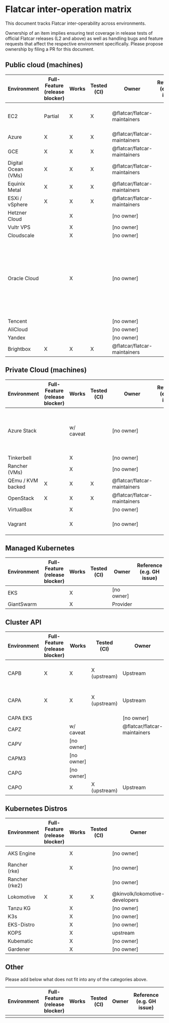 # Flatcar inter-operation matrix

This document tracks Flatcar inter-operability across environments.

Ownership of an item implies ensuring test coverage in release tests of official Flatcar releases (L2 and above) as well as handling bugs and feature requests that affect the respective environment specifically.
Please propose ownership by filing a PR for this document.

## Public cloud (machines)

| Environment | Full-Feature (release blocker) | Works | Tested (CI) | Owner | Reference (e.g. GH issue) | Notes |
|-------------|--------------------------------|-------|-------------|-------|---------------------------|-------|
| EC2         |           Partial              |   X   |      X      | @flatcar/flatcar-maintainers |    | IAM 2.0 support missing |
| Azure       |               X                |   X   |      X      | @flatcar/flatcar-maintainers |    |       |
| GCE         |               X                |   X   |      X      | @flatcar/flatcar-maintainers |    |       |
| Digital Ocean (VMs) |       X                |   X   |      X      | @flatcar/flatcar-maintainers |    |       |
| Equinix Metal |             X                |   X   |      X      | @flatcar/flatcar-maintainers |    |       |
| ESXi / vSphere |            X                |   X   |      X      | @flatcar/flatcar-maintainers |    |       |
| Hetzner Cloud |                              |   X   |             | [no owner] |                      |       |
| Vultr VPS  |                                 |   X   |             | [no owner] |                      |       |
| Cloudscale |                                 |   X   |             | [no owner] |                      |       |
| Oracle Cloud |                               |   X   |             | [no owner] |                      | Bring-your-own-image on OCI VMs; install via Ubuntu on OCI bare metal |
| Tencent |                                    |       |             | [no owner] |                      |       |
| AliCloud |                                   |       |             | [no owner] |                      |       |
| Yandex |                                     |       |             | [no owner] |                      |       |
| Brightbox |                 X                |   X   |      X      | @flatcar/flatcar-maintainers |    |       |

## Private Cloud (machines)

| Environment | Full-Feature (release blocker) | Works | Tested (CI) | Owner | Reference (e.g. GH issue) | Notes |
|-------------|--------------------------------|-------|-------------|-------|---------------------------|-------|
| Azure Stack |                                | w/ caveat |         | [no owner] |                      | controller node not supported on Flatcar (cloud-init feature missing) |
| Tinkerbell  |                                |   X   |             | [no owner] |                      |       |
| Rancher (VMs) |                              |   X   |             | [no owner] |                      |       |
| QEmu / KVM backed |         X                |   X   |      X      | @flatcar/flatcar-maintainers |    |       |
| OpenStack |                 X                |   X   |      X      | @flatcar/flatcar-maintainers |    |       |
| VirtualBox |                                 |   X   |             | [no owner] |                      |       |
| Vagrant |                                    |   X   |             | [no owner] |                      | Isn't this plain qemu/kvm? |

## Managed Kubernetes

| Environment | Full-Feature (release blocker) | Works | Tested (CI) | Owner | Reference (e.g. GH issue) | Notes |
|-------------|--------------------------------|-------|-------------|-------|---------------------------|-------|
| EKS         |                                |   X   |             | [no owner] |                      |       |
| GiantSwarm  |                                |   X   |             | Provider |                        |       |

## Cluster API

| Environment | Full-Feature (release blocker) | Works | Tested (CI) | Owner | Reference (e.g. GH issue) | Notes |
|-------------|--------------------------------|-------|-------------|-------|---------------------------|-------|
| CAPB        |              X                 |   X   |  X (upstream) | Upstream |                      | Covered by CAPB release tests |
| CAPA        |              X                 |   X   |  X (upstream) | Upstream |                      | Covered by CAPA release tests |
| CAPA EKS    |                                |       |             | [no owner] |                      |       |
| CAPZ        |                                |   w/ caveat |       | @flatcar/flatcar-maintainers |  | WIP Prototype |
| CAPV        |                                | [no owner] |        |                                   |       |
| CAPM3       |                                | [no owner] |        |                                   |       |
| CAPG        |                                | [no owner] |        |                                   |       |
| CAPO        |                                |   X   |  X (upstream) | Upstream |                      |       |

## Kubernetes Distros

| Environment | Full-Feature (release blocker) | Works | Tested (CI) | Owner | Reference (e.g. GH issue) | Notes |
|-------------|--------------------------------|-------|-------------|-------|---------------------------|-------|
| AKS Engine  |                                |   X   |             | [no owner] |                      | https://kinvolk.io/blog/2020/12/aks-engine-on-flatcar/ |
| Rancher (rke) |                              |   X   |             | [no owner] |                      |       |
| Rancher (rke2) |                             |       |             | [no owner] |                      |       |
| Lokomotive |                X                |   X   |      X      | @kinvolk/lokomotive-developers |  |       |
| Tanzu KG |                                   |   X   |             | [no owner] |                      |       |
| K3s |                                        |   X   |             | [no owner] |                      |       |
| EKS-Distro |                                 |   X   |             | [no owner] |                      |       |
| KOPS |                                       |   X   |             | upstream |                        |       |
| Kubematic |                                  |   X   |             | [no owner] |                      |       |
| Gardener |                                   |   X   |             | [no owner] |                      |       |

## Other

Please add below what does not fit into any of the categories above.

| Environment | Full-Feature (release blocker) | Works | Tested (CI) | Owner | Reference (e.g. GH issue) | Notes |
|-------------|--------------------------------|-------|-------------|-------|---------------------------|-------|
|             |                                |       |             |       |                           |       |
